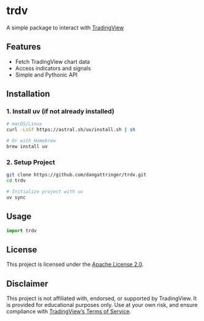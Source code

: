 # trdv

A simple package to interact with [TradingView](https://www.tradingview.com/)

## Features

* Fetch TradingView chart data
* Access indicators and signals
* Simple and Pythonic API

## Installation

### 1. Install uv (if not already installed)

```bash
# macOS/Linux
curl -LsSf https://astral.sh/uv/install.sh | sh

# Or with Homebrew
brew install uv
```

### 2. Setup Project

```bash
git clone https://github.com/dangattringer/trdv.git
cd trdv

# Initialize project with uv
uv sync
```

## Usage

```python
import trdv
```

## License

This project is licensed under the [Apache License 2.0](LICENSE).

## Disclaimer

This project is not affiliated with, endorsed, or supported by TradingView. It is provided for educational purposes only. Use at your own risk, and ensure compliance with [TradingView’s Terms of Service](https://www.tradingview.com/policies/).